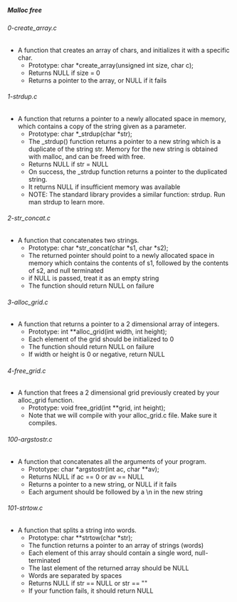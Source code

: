 ##### Malloc free
###### 0-create_array.c
- A function that creates an array of chars, and initializes it with a specific char.
    - Prototype: char *create_array(unsigned int size, char c);
    - Returns NULL if size = 0
    - Returns a pointer to the array, or NULL if it fails
###### 1-strdup.c
- A function that returns a pointer to a newly allocated space in memory, which contains a copy of the string given as a parameter.
    - Prototype: char *_strdup(char *str);
    - The _strdup() function returns a pointer to a new string which is a duplicate of the string str. Memory for the new string is obtained with malloc, and can be freed with free.
    - Returns NULL if str = NULL
    - On success, the _strdup function returns a pointer to the duplicated string.      
    - It returns NULL if insufficient memory was available
    - NOTE: The standard library provides a similar function: strdup. Run man strdup to learn more.
###### 2-str_concat.c
- A function that concatenates two strings.
    - Prototype: char *str_concat(char *s1, char *s2);
    - The returned pointer should point to a newly allocated space in memory which contains the contents of s1, followed by the contents of s2, and null terminated
    - if NULL is passed, treat it as an empty string
    - The function should return NULL on failure
###### 3-alloc_grid.c
- A function that returns a pointer to a 2 dimensional array of integers.
    - Prototype: int **alloc_grid(int width, int height);
    - Each element of the grid should be initialized to 0
    - The function should return NULL on failure
    - If width or height is 0 or negative, return NULL
###### 4-free_grid.c
- A function that frees a 2 dimensional grid previously created by your alloc_grid function.
    - Prototype: void free_grid(int **grid, int height);
    - Note that we will compile with your alloc_grid.c file. Make sure it compiles.
###### 100-argstostr.c
- A function that concatenates all the arguments of your program.
	- Prototype: char *argstostr(int ac, char **av);
	- Returns NULL if ac == 0 or av == NULL
	- Returns a pointer to a new string, or NULL if it fails
	- Each argument should be followed by a \n in the new string
###### 101-strtow.c
- A function that splits a string into words.
	- Prototype: char **strtow(char *str);
	- The function returns a pointer to an array of strings (words)
	- Each element of this array should contain a single word, null-terminated
	- The last element of the returned array should be NULL
	- Words are separated by spaces
	- Returns NULL if str == NULL or str == ""
	- If your function fails, it should return NULL

